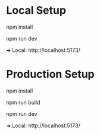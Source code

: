 # Local Setup

npm install

npm run dev

➜  Local:   http://localhost:5173/

# Production Setup

npm install

npm run build

npm run dev

➜  Local:   http://localhost:5173/
